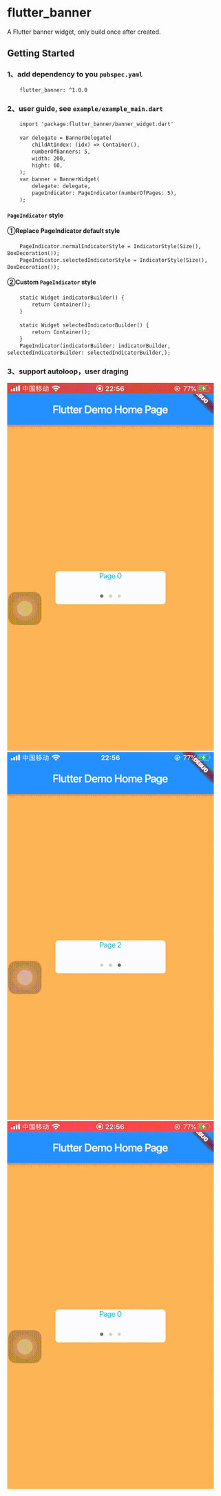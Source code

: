 # flutter_banner

A Flutter banner widget, only build once after created.

## Getting Started
### 1、add dependency to you `pubspec.yaml`
```
    flutter_banner: ^1.0.0
```

### 2、user guide, see `example/example_main.dart` 
```
    import 'package:flutter_banner/banner_widget.dart'

    var delegate = BannerDelegate(
        childAtIndex: (idx) => Container(),
        numberOfBanners: 5,
        width: 200,
        hight: 60,
    );
    var banner = BannerWidget(
        delegate: delegate,
        pageIndicator: PageIndicator(numberOfPages: 5),
    );
```

#### `PageIndicator` style
#### ①Replace PageIndicator default style
```
    PageIndicator.normalIndicatorStyle = IndicatorStyle(Size(), BoxDecoration());
    PageIndicator.selectedIndicatorStyle = IndicatorStyle(Size(), BoxDecoration());
```
#### ②Custom `PageIndicator` style
```
    static Widget indicatorBuilder() {
        return Container();
    }

    static Widget selectedIndicatorBuilder() {
        return Container();
    }
    PageIndicator(indicatorBuilder: indicatorBuilder, selectedIndicatorBuilder: selectedIndicatorBuilder,);
```

### 3、support autoloop，user draging

![auto](example/images/auto.gif)
![drag_left](example/images/drag_left.gif)
![drag_right](example/images/drag_right.gif)